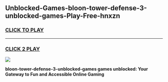 
## Unblocked-Games-bloon-tower-defense-3-unblocked-games-Play-Free-hnxzn
<h3>
<a href="https://premium76.site?title=bloon-tower-defense-3-unblocked-games&ref=22A">CLICK TO PLAY</a></h3>
<hr>

<h3>
<a href="https://premium76.site?title=bloon-tower-defense-3-unblocked-games&ref=22A">CLICK 2 PLAY</a>
  
</h3>

<a href="https://premium76.site?title=bloon-tower-defense-3-unblocked-games&ref=22A"><img src="https://clearcache.store/games.png"></a>


**bloon-tower-defense-3-unblocked-games games unblocked: Your Gateway to Fun and Accessible Online Gaming**
